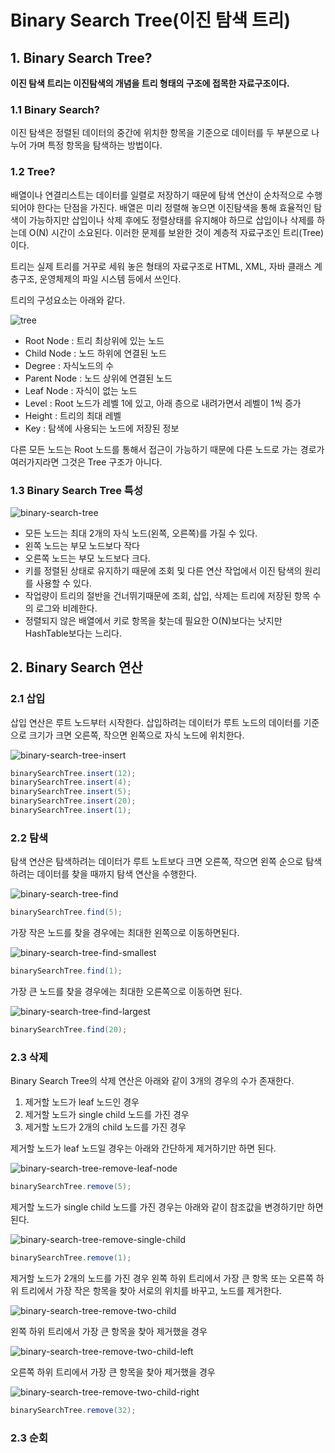 # Binary Search Tree(이진 탐색 트리)

## 1. Binary Search Tree?

**이진 탐색 트리는 이진탐색의 개념을 트리 형태의 구조에 접목한 자료구조이다.**

### 1.1 Binary Search?
이진 탐색은 정렬된 데이터의 중간에 위치한 항목을 기준으로 데이터를 두 부분으로 나누어
가며 특정 항목을 탐색하는 방법이다.

### 1.2 Tree?
배열이나 연결리스트는 데이터를 일렬로 저장하기 때문에 탐색 연산이 순차적으로 수행되어야
한다는 단점을 가진다. 배열은 미리 정렬해 놓으면 이진탐색을 통해 효율적인 탐색이 가능하지만
삽입이나 삭제 후에도 정렬상태를 유지해야 하므로 삽입이나 삭제를 하는데 O(N) 시간이 소요된다.
이러한 문제를 보완한 것이 계층적 자료구조인 트리(Tree)이다.

트리는 실제 트리를 거꾸로 세워 놓은 형태의 자료구조로 HTML, XML, 자바 클래스 계층구조,
운영체제의 파일 시스템 등에서 쓰인다.

트리의 구성요소는 아래와 같다.

![tree](https://github.com/walbatrossw/java-data-structures/blob/master/ch05-binary-search-trees/img/tree.png?raw=true)

- Root Node : 트리 최상위에 있는 노드
- Child Node : 노드 하위에 연결된 노드
- Degree : 자식노드의 수
- Parent Node : 노드 상위에 연결된 노드
- Leaf Node : 자식이 없는 노드
- Level : Root 노드가 레벨 1에 있고, 아래 층으로 내려가면서 레벨이 1씩 증가
- Height : 트리의 최대 레벨
- Key : 탐색에 사용되는 노드에 저장된 정보

다른 모든 노드는 Root 노드를 통해서 접근이 가능하기 때문에 다른 노드로 가는 경로가
여러가지라면 그것은 Tree 구조가 아니다.

### 1.3 Binary Search Tree 특성

![binary-search-tree](https://github.com/walbatrossw/java-data-structures/blob/master/ch05-binary-search-trees/img/binary-search-tree.png?raw=true)

- 모든 노드는 최대 2개의 자식 노드(왼쪽, 오른쪽)를 가질 수 있다.
- 왼쪽 노드는 부모 노드보다 작다
- 오른쪽 노드는 부모 노드보다 크다.
- 키를 정렬된 상태로 유지하기 때문에 조회 및 다른 연산 작업에서 이진 탐색의 원리를
사용할 수 있다.
- 작업량이 트리의 절반을 건너뛰기때문에 조회, 삽입, 삭제는 트리에 저장된 항목 수의
로그와 비례한다.
- 정렬되지 않은 배열에서 키로 항목을 찾는데 필요한 O(N)보다는 낫지만 HashTable보다는
느리다.


## 2. Binary Search 연산

### 2.1 삽입

삽입 연산은 루트 노드부터 시작한다. 삽입하려는 데이터가 루트 노드의 데이터를 기준으로
크기가 크면 오른쪽, 작으면 왼쪽으로 자식 노드에 위치한다.

![binary-search-tree-insert](https://github.com/walbatrossw/java-data-structures/blob/master/ch05-binary-search-trees/img/binary-search-tree-insert.gif?raw=true)

```java
binarySearchTree.insert(12);
binarySearchTree.insert(4);
binarySearchTree.insert(5);
binarySearchTree.insert(20);
binarySearchTree.insert(1);
```

### 2.2 탐색


탐색 연산은 탐색하려는 데이터가 루트 노트보다 크면 오른쪽, 작으면 왼쪽 순으로 탐색하려는
데이터를 찾을 때까지 탐색 연산을 수행한다.

![binary-search-tree-find](https://github.com/walbatrossw/java-data-structures/blob/master/ch05-binary-search-trees/img/binary-search-tree-find.gif?raw=true)

```java
binarySearchTree.find(5);
```

가장 작은 노드를 찾을 경우에는 최대한 왼쪽으로 이동하면된다.

![binary-search-tree-find-smallest](https://github.com/walbatrossw/java-data-structures/blob/master/ch05-binary-search-trees/img/binary-search-tree-find-smallest.png?raw=true)

```java
binarySearchTree.find(1);
```

가장 큰 노드를 찾을 경우에는 최대한 오른쪽으로 이동하면 된다.

![binary-search-tree-find-largest](https://github.com/walbatrossw/java-data-structures/blob/master/ch05-binary-search-trees/img/binary-search-tree-find-largest.png?raw=true)

```java
binarySearchTree.find(20);
```

### 2.3 삭제

Binary Search Tree의 삭제 연산은 아래와 같이 3개의 경우의 수가 존재한다.

1. 제거할 노드가 leaf 노드인 경우
2. 제거할 노드가 single child 노드를 가진 경우
3. 제거할 노드가 2개의 child 노드를 가진 경우

제거할 노드가 leaf 노드일 경우는 아래와 간단하게 제거하기만 하면 된다.

![binary-search-tree-remove-leaf-node]()

```java
binarySearchTree.remove(5);
```

제거할 노드가 single child 노드를 가진 경우는 아래와 같이 참조값을 변경하기만 하면 된다.

![binary-search-tree-remove-single-child]()

```java
binarySearchTree.remove(1);
```

제거할 노드가 2개의 노드를 가진 경우 왼쪽 하위 트리에서 가장 큰 항목 또는 오른쪽
하위 트리에서 가장 작은 항목을 찾아 서로의 위치를 바꾸고, 노드를 제거한다.

![binary-search-tree-remove-two-child]()

왼쪽 하위 트리에서 가장 큰 항목을 찾아 제거했을 경우

![binary-search-tree-remove-two-child-left]()

오른쪽 하위 트리에서 가장 큰 항목을 찾아 제거했을 경우

![binary-search-tree-remove-two-child-right]()

```java
binarySearchTree.remove(32);
```

### 2.3 순회

